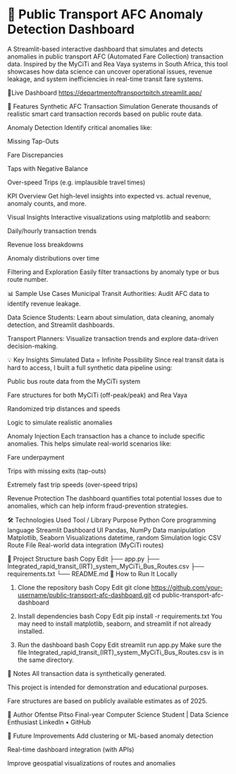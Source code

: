 # 🚌 Public Transport AFC Anomaly Detection Dashboard
A Streamlit-based interactive dashboard that simulates and detects anomalies in public transport AFC (Automated Fare Collection) transaction data. Inspired by the MyCiTi and Rea Vaya systems in South Africa, this tool showcases how data science can uncover operational issues, revenue leakage, and system inefficiencies in real-time transit fare systems.

🚀Live Dashboard
https://departmentoftransportpitch.streamlit.app/

🚀 Features
Synthetic AFC Transaction Simulation
Generate thousands of realistic smart card transaction records based on public route data.

Anomaly Detection
Identify critical anomalies like:

Missing Tap-Outs

Fare Discrepancies

Taps with Negative Balance

Over-speed Trips (e.g. implausible travel times)

KPI Overview
Get high-level insights into expected vs. actual revenue, anomaly counts, and more.

Visual Insights
Interactive visualizations using matplotlib and seaborn:

Daily/hourly transaction trends

Revenue loss breakdowns

Anomaly distributions over time

Filtering and Exploration
Easily filter transactions by anomaly type or bus route number.

📊 Sample Use Cases
Municipal Transit Authorities: Audit AFC data to identify revenue leakage.

Data Science Students: Learn about simulation, data cleaning, anomaly detection, and Streamlit dashboards.

Transport Planners: Visualize transaction trends and explore data-driven decision-making.

💡 Key Insights
Simulated Data = Infinite Possibility
Since real transit data is hard to access, I built a full synthetic data pipeline using:

Public bus route data from the MyCiTi system

Fare structures for both MyCiTi (off-peak/peak) and Rea Vaya

Randomized trip distances and speeds

Logic to simulate realistic anomalies

Anomaly Injection
Each transaction has a chance to include specific anomalies. This helps simulate real-world scenarios like:

Fare underpayment

Trips with missing exits (tap-outs)

Extremely fast trip speeds (over-speed trips)

Revenue Protection
The dashboard quantifies total potential losses due to anomalies, which can help inform fraud-prevention strategies.

🛠️ Technologies Used
Tool / Library	Purpose
Python	Core programming language
Streamlit	Dashboard UI
Pandas, NumPy	Data manipulation
Matplotlib, Seaborn	Visualizations
datetime, random	Simulation logic
CSV Route File	Real-world data integration (MyCiTi routes)

📁 Project Structure
bash
Copy
Edit
├── app.py
├── Integrated_rapid_transit_(IRT)_system_MyCiTi_Bus_Routes.csv
├── requirements.txt
└── README.md
🧪 How to Run It Locally
1. Clone the repository
bash
Copy
Edit
git clone https://github.com/your-username/public-transport-afc-dashboard.git
cd public-transport-afc-dashboard
2. Install dependencies
bash
Copy
Edit
pip install -r requirements.txt
You may need to install matplotlib, seaborn, and streamlit if not already installed.

3. Run the dashboard
bash
Copy
Edit
streamlit run app.py
Make sure the file Integrated_rapid_transit_(IRT)_system_MyCiTi_Bus_Routes.csv is in the same directory.

📍 Notes
All transaction data is synthetically generated.

This project is intended for demonstration and educational purposes.

Fare structures are based on publicly available estimates as of 2025.

👤 Author
Ofentse Pitso
Final-year Computer Science Student | Data Science Enthusiast
LinkedIn • GitHub

📌 Future Improvements
Add clustering or ML-based anomaly detection

Real-time dashboard integration (with APIs)

Improve geospatial visualizations of routes and anomalies
